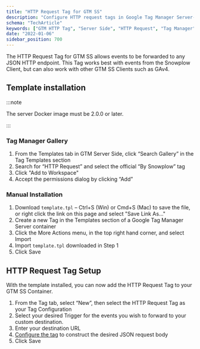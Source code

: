 ```yaml
---
title: "HTTP Request Tag for GTM SS"
description: "Configure HTTP request tags in Google Tag Manager Server-Side for behavioral event forwarding workflows."
schema: "TechArticle"
keywords: ["GTM HTTP Tag", "Server Side", "HTTP Request", "Tag Manager", "GTM Integration", "Server Side Tags"]
date: "2022-01-06"
sidebar_position: 700
---
```


The HTTP Request Tag for GTM SS allows events to be forwarded to any JSON HTTP endpoint. This Tag works best with events from the Snowplow Client, but can also work with other GTM SS Clients such as GAv4.

## Template installation

:::note

The server Docker image must be 2.0.0 or later.

:::

### Tag Manager Gallery

1. From the Templates tab in GTM Server Side, click “Search Gallery” in the Tag Templates section
2. Search for “HTTP Request” and select the official “By Snowplow” tag
3. Click "Add to Workspace"
4. Accept the permissions dialog by clicking “Add”

### Manual Installation

1. Download `template.tpl` – Ctrl+S (Win) or Cmd+S (Mac) to save the file, or right click the link on this page and select "Save Link As…"
2. Create a new Tag in the Templates section of a Google Tag Manager Server container
3. Click the More Actions menu, in the top right hand corner, and select Import
4. Import `template.tpl` downloaded in Step 1
5. Click Save

## HTTP Request Tag Setup

With the template installed, you can now add the HTTP Request Tag to your GTM SS Container.

1. From the Tag tab, select “New”, then select the HTTP Request Tag as your Tag Configuration
2. Select your desired Trigger for the events you wish to forward to your custom destination.
3. Enter your destination URL
4. [Configure the tag](/docs/destinations/forwarding-events/google-tag-manager-server-side/http-request-tag-for-gtm-ss/http-request-tag-configuration/index.md) to construct the desired JSON request body
5. Click Save
